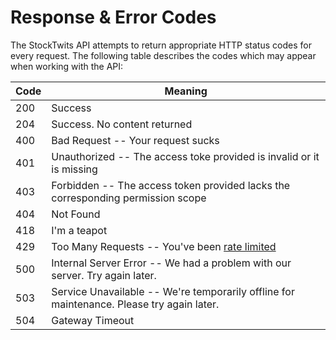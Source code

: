 # Response & Error Codes

The StockTwits API attempts to return appropriate HTTP status codes for every request. The following table describes
the codes which may appear when working with the API:

Code | Meaning
---------- | -------
200 | Success
204 | Success. No content returned
400 | Bad Request -- Your request sucks
401 | Unauthorized -- The access toke provided is invalid or it is missing
403 | Forbidden -- The access token provided lacks the corresponding permission scope
404 | Not Found
418 | I'm a teapot
429 | Too Many Requests -- You've been <a href='/?shell#rate-limiting'>rate limited</a>
500 | Internal Server Error -- We had a problem with our server. Try again later.
503 | Service Unavailable -- We're temporarily offline for maintenance. Please try again later.
504 | Gateway Timeout
